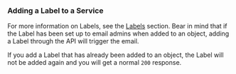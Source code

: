 ### Adding a Label to a Service

For more information on Labels, see the [Labels](#label-object) section. Bear in mind that if the Label has been set up to email admins when added to an object, adding a Label through the API will trigger the email.

If you add a Label that has already been added to an object, the Label will not be added again and you will get a normal `200` response.
